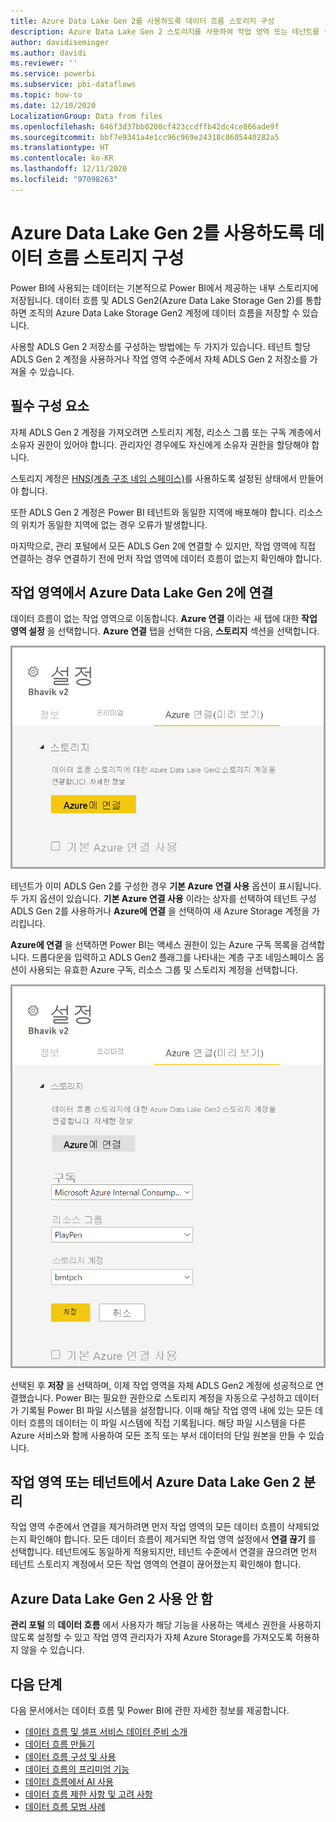 ```yaml
---
title: Azure Data Lake Gen 2를 사용하도록 데이터 흐름 스토리지 구성
description: Azure Data Lake Gen 2 스토리지를 사용하여 작업 영역 또는 테넌트를 구성하는 방법의 개요
author: davidiseminger
ms.author: davidi
ms.reviewer: ''
ms.service: powerbi
ms.subservice: pbi-dataflows
ms.topic: how-to
ms.date: 12/10/2020
LocalizationGroup: Data from files
ms.openlocfilehash: 646f3d37bb0200cf423ccdffb42dc4ce866ade9f
ms.sourcegitcommit: bbf7e9341a4e1cc96c969e24318c8605440282a5
ms.translationtype: HT
ms.contentlocale: ko-KR
ms.lasthandoff: 12/11/2020
ms.locfileid: "97098263"
---
```

# <a name="configuring-dataflow-storage-to-use-azure-data-lake-gen-2"></a>Azure Data Lake Gen 2를 사용하도록 데이터 흐름 스토리지 구성 

Power BI에 사용되는 데이터는 기본적으로 Power BI에서 제공하는 내부 스토리지에 저장됩니다. 데이터 흐름 및 ADLS Gen2(Azure Data Lake Storage Gen 2)를 통합하면 조직의 Azure Data Lake Storage Gen2 계정에 데이터 흐름을 저장할 수 있습니다.

사용할 ADLS Gen 2 저장소를 구성하는 방법에는 두 가지가 있습니다. 테넌트 할당 ADLS Gen 2 계정을 사용하거나 작업 영역 수준에서 자체 ADLS Gen 2 저장소를 가져올 수 있습니다. 

## <a name="pre-requisites"></a>필수 구성 요소

자체 ADLS Gen 2 계정을 가져오려면 스토리지 계정, 리소스 그룹 또는 구독 계층에서 소유자 권한이 있어야 합니다. 관리자인 경우에도 자신에게 소유자 권한을 할당해야 합니다. 

스토리지 계정은 [HNS(계층 구조 네임 스페이스)](https://docs.microsoft.com/azure/storage/blobs/create-data-lake-storage-account)를 사용하도록 설정된 상태에서 만들어야 합니다. 

또한 ADLS Gen 2 계정은 Power BI 테넌트와 동일한 지역에 배포해야 합니다. 리소스의 위치가 동일한 지역에 없는 경우 오류가 발생합니다.

마지막으로, 관리 포털에서 모든 ADLS Gen 2에 연결할 수 있지만, 작업 영역에 직접 연결하는 경우 연결하기 전에 먼저 작업 영역에 데이터 흐름이 없는지 확인해야 합니다.

## <a name="connecting-to-an-azure-data-lake-gen-2-at-a-workspace"></a>작업 영역에서 Azure Data Lake Gen 2에 연결
데이터 흐름이 없는 작업 영역으로 이동합니다. **Azure 연결** 이라는 새 탭에 대한 **작업 영역 설정** 을 선택합니다. **Azure 연결** 탭을 선택한 다음, **스토리지** 섹션을 선택합니다.


![Azure에 연결](media/dataflows-azure-data-lake-storage-integration/connect-to-azure.png)
 
테넌트가 이미 ADLS Gen 2를 구성한 경우 **기본 Azure 연결 사용** 옵션이 표시됩니다. 두 가지 옵션이 있습니다. **기본 Azure 연결 사용** 이라는 상자를 선택하여 테넌트 구성 ADLS Gen 2를 사용하거나 **Azure에 연결** 을 선택하여 새 Azure Storage 계정을 가리킵니다. 

**Azure에 연결** 을 선택하면 Power BI는 액세스 권한이 있는 Azure 구독 목록을 검색합니다. 드롭다운을 입력하고 ADLS Gen2 플래그를 나타내는 계층 구조 네임스페이스 옵션이 사용되는 유효한 Azure 구독, 리소스 그룹 및 스토리지 계정을 선택합니다.

![구독 정보](media/dataflows-azure-data-lake-storage-integration/subscription-details-enter.png)
 
선택된 후 **저장** 을 선택하며, 이제 작업 영역을 자체 ADLS Gen2 계정에 성공적으로 연결했습니다. Power BI는 필요한 권한으로 스토리지 계정을 자동으로 구성하고 데이터가 기록될 Power BI 파일 시스템을 설정합니다. 이때 해당 작업 영역 내에 있는 모든 데이터 흐름의 데이터는 이 파일 시스템에 직접 기록됩니다. 해당 파일 시스템을 다른 Azure 서비스와 함께 사용하여 모든 조직 또는 부서 데이터의 단일 원본을 만들 수 있습니다.

## <a name="detaching-azure-data-lake-gen-2-from-a-workspace-or-tenant"></a>작업 영역 또는 테넌트에서 Azure Data Lake Gen 2 분리

작업 영역 수준에서 연결을 제거하려면 먼저 작업 영역의 모든 데이터 흐름이 삭제되었는지 확인해야 합니다. 모든 데이터 흐름이 제거되면 작업 영역 설정에서 **연결 끊기** 를 선택합니다. 테넌트에도 동일하게 적용되지만, 테넌트 수준에서 연결을 끊으려면 먼저 테넌트 스토리지 계정에서 모든 작업 영역의 연결이 끊어졌는지 확인해야 합니다.

## <a name="disabling-azure-data-lake-gen-2"></a>Azure Data Lake Gen 2 사용 안 함

**관리 포털** 의 **데이터 흐름** 에서 사용자가 해당 기능을 사용하는 액세스 권한을 사용하지 않도록 설정할 수 있고 작업 영역 관리자가 자체 Azure Storage를 가져오도록 허용하지 않을 수 있습니다.

## <a name="next-steps"></a>다음 단계
다음 문서에서는 데이터 흐름 및 Power BI에 관한 자세한 정보를 제공합니다.

* [데이터 흐름 및 셀프 서비스 데이터 준비 소개](dataflows-introduction-self-service.md)
* [데이터 흐름 만들기](dataflows-create.md)
* [데이터 흐름 구성 및 사용](dataflows-configure-consume.md)
* [데이터 흐름의 프리미엄 기능](dataflows-premium-features.md)
* [데이터 흐름에서 AI 사용](dataflows-machine-learning-integration.md)
* [데이터 흐름 제한 사항 및 고려 사항](dataflows-features-limitations.md)
* [데이터 흐름 모범 사례](dataflows-best-practices.md)